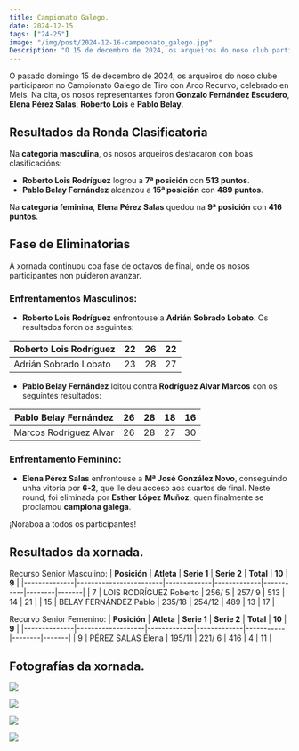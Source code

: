 ```yaml
---
title: Campionato Galego.
date: 2024-12-15
tags: ["24-25"]
image: "/img/post/2024-12-16-campeonato_galego.jpg"  
Description: "O 15 de decembro de 2024, os arqueiros do noso club participaron no Campionato Galego de Tiro con Arco en Meis. Roberto Lois, Pablo Belay e Gonzalo Fernández representaron á categoría masculina, mentres que Elena Pérez foi a nosa representante feminina. Todos destacaron nas súas respectivas categorías."
---
```



O pasado domingo 15 de decembro de 2024, os arqueiros do noso clube participaron no Campionato Galego de Tiro con Arco Recurvo, celebrado en Meis. Na cita, os nosos representantes foron **Gonzalo Fernández Escudero**, **Elena Pérez Salas**, **Roberto Lois** e **Pablo Belay**.

## Resultados da Ronda Clasificatoria

Na **categoría masculina**, os nosos arqueiros destacaron con boas clasificacións:

- **Roberto Lois Rodríguez** logrou a **7ª posición** con **513 puntos**.
- **Pablo Belay Fernández** alcanzou a **15ª posición** con **489 puntos**.

Na **categoría feminina**, **Elena Pérez Salas** quedou na **9ª posición** con **416 puntos**.

## Fase de Eliminatorias

A xornada continuou coa fase de octavos de final, onde os nosos participantes non puideron avanzar.

### Enfrentamentos Masculinos:

- **Roberto Lois Rodríguez** enfrontouse a **Adrián Sobrado Lobato**. Os resultados foron os seguintes:

| Roberto Lois Rodríguez | 22 | 26 | 22 |
|------------------------|:--:|:--:|:--:|
| Adrián Sobrado Lobato  | 23 | 28 | 27 |

- **Pablo Belay Fernández** loitou contra **Rodríguez Alvar Marcos** con os seguintes resultados:

| Pablo Belay Fernández  | 26 | 28 | 18 | 16 |
|------------------------|:--:|:--:|:--:|:--:|
| Marcos Rodríguez Alvar | 26 | 28 | 27 | 30 |

### Enfrentamento Feminino:

- **Elena Pérez Salas** enfrontouse a **Mª José González Novo**, conseguindo unha vitoria por **6-2**, que lle deu acceso aos cuartos de final. Neste round, foi eliminada por **Esther López Muñoz**, quen finalmente se proclamou **campiona galega**.



¡Noraboa a todos os participantes!

## Resultados da xornada.

Recurso Senior Masculino:
| **Posición** | **Atleta**             | **Serie 1** | **Serie 2** | **Total** | **10** | **9** |
|--------------|------------------------|-------------|-------------|-----------|--------|-------|
| 7            | LOIS RODRÍGUEZ Roberto | 256/ 5      | 257/ 9      | 513       | 14     | 21    |
| 15           | BELAY FERNÁNDEZ Pablo  | 235/18      | 254/12      | 489       | 13     | 17    |

Recurvo Senior Femenino: 
| **Posición** | **Atleta**        | **Serie 1** | **Serie 2** | **Total** | **10** | **9** |
|--------------|-------------------|-------------|-------------|-----------|--------|-------|
| 9            | PÉREZ SALAS Elena | 195/11      | 221/ 6      | 416       | 4      | 11    |


## Fotografías da xornada.

![](../2024-12-16-campeonato-galego/01.jpg)


![](../2024-12-16-campeonato-galego/02.jpg)

![](../2024-12-16-campeonato-galego/03.jpg)


![](../2024-12-16-campeonato-galego/04.jpg)


 
